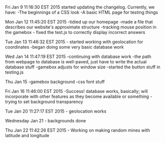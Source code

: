 Fri Jan  9 11:16:30 EST 2015
	started updating the changelog.  Currently, we have:
	-The beginnings of a CSS look
	-A basic HTML page for testing things

Mon Jan 12 11:45:20 EST 2015
	-tidied up our homepage
	-made a file that describes our website's approximate structure
	-tracking mouse position in the gamebox
	- fixed the test.js to correctly display incorrect answers

Tue Jan 13 11:46:32 EST 2015
	- started working with geolocation for coordinates
	-began doing some very basic database work

Wed Jan 14 11:47:19 EST 2015
	-continuing with database work
	-the path from webpage to database is well-paved, just have to write
	 the actual database stuff
	-gamebox adjusts for window size
	-started the button stuff in testing.js

Thu Jan 15
	-gamebox background
	-css font stuff

Fri Jan 16 11:46:00 EST 2015
	-Success! database works, basically; will incorporate with other features as they become available or something
	-trying to set background transparency

Tue Jan 20 11:27:17 EST 2015
	- geolocation works

Wednesday Jan 21
	- backgrounds done


Thu Jan 22 11:42:26 EST 2015
	- Working on making random mines with latitude and longitude
